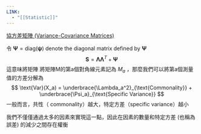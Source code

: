 ```yaml
---
LINK:
  - "[[Statistic]]"
---
```


[協方差矩陣 (Variance-Covariance Matrices)](Statistic/Linear%20Algebra/Eigensystem%20特征系統.md#**變異數-共變異數矩陣%20協方差矩陣%20(Variance-Covariance%20Matrices)%20的特徵系統**)

令 $\boldsymbol{\Psi} = \text{diag}(\boldsymbol{\psi})$ denote the diagonal matrix defined by $\boldsymbol{\Psi}$
$$
\mathbf{S} = \boldsymbol{\Lambda} \boldsymbol{\Lambda}^T + \boldsymbol{\Psi}
$$
這意味將矩陣 將矩陣M的第a個對角線元素記為 $M_{a}$ ，那麼我們可以將第a個測量值的方差分解為 $$
\text{Var}(X_a) = \underbrace{\Lambda_a^2}_{\text{Commonality}} + \underbrace{\Psi_a}_{\text{Specific Variance}}
$$ 一般而言，共性（ commonality）越大，特定方差（specific variance）越小

我們不僅僅通過太多的因素來實現這一點，因此在因素的數量和特定方差 (也稱為誤差) 的減少之間存在權衡

